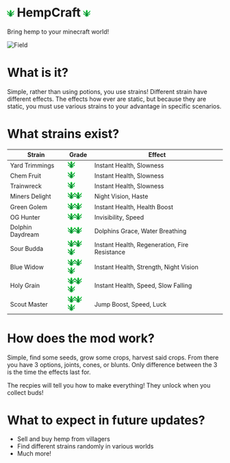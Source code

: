 # ![Leaf](https://github.com/LilRickyLaFleur/HempCraft-Fabric/blob/63a6574e64d7fef5079ff09ac3243fafed43279e/src/main/resources/assets/hempcraft/textures/item/hemp_leaf.png) HempCraft ![Leaf](https://github.com/LilRickyLaFleur/HempCraft-Fabric/blob/63a6574e64d7fef5079ff09ac3243fafed43279e/src/main/resources/assets/hempcraft/textures/item/hemp_leaf.png)
Bring hemp to your minecraft world!

![Field](https://github.com/LilRickyLaFleur/HempCraft-Fabric/blob/63b6caae281acbe71072de8a5f2363b579017809/ReadmeAssets/images/Field.png)


# What is it?
Simple, rather than using potions, you use strains! Different strain have different effects. The effects how ever are static, but because they are static, you must use various strains to your advantage in specific scenarios.

# What strains exist?
|Strain|Grade|Effect|
|-|-|-|
|Yard Trimmings|![Leaf](https://github.com/LilRickyLaFleur/HempCraft-Fabric/blob/63a6574e64d7fef5079ff09ac3243fafed43279e/src/main/resources/assets/hempcraft/textures/item/hemp_leaf.png)|Instant Health, Slowness|
|Chem Fruit|![Leaf](https://github.com/LilRickyLaFleur/HempCraft-Fabric/blob/63a6574e64d7fef5079ff09ac3243fafed43279e/src/main/resources/assets/hempcraft/textures/item/hemp_leaf.png)|Instant Health, Slowness|
|Trainwreck|![Leaf](https://github.com/LilRickyLaFleur/HempCraft-Fabric/blob/63a6574e64d7fef5079ff09ac3243fafed43279e/src/main/resources/assets/hempcraft/textures/item/hemp_leaf.png)|Instant Health, Slowness|
|Miners Delight|![Leaf](https://github.com/LilRickyLaFleur/HempCraft-Fabric/blob/63a6574e64d7fef5079ff09ac3243fafed43279e/src/main/resources/assets/hempcraft/textures/item/hemp_leaf.png)![Leaf](https://github.com/LilRickyLaFleur/HempCraft-Fabric/blob/63a6574e64d7fef5079ff09ac3243fafed43279e/src/main/resources/assets/hempcraft/textures/item/hemp_leaf.png)|Night Vision, Haste|
|Green Golem|![Leaf](https://github.com/LilRickyLaFleur/HempCraft-Fabric/blob/63a6574e64d7fef5079ff09ac3243fafed43279e/src/main/resources/assets/hempcraft/textures/item/hemp_leaf.png)![Leaf](https://github.com/LilRickyLaFleur/HempCraft-Fabric/blob/63a6574e64d7fef5079ff09ac3243fafed43279e/src/main/resources/assets/hempcraft/textures/item/hemp_leaf.png)|Instant Health, Health Boost|
|OG Hunter|![Leaf](https://github.com/LilRickyLaFleur/HempCraft-Fabric/blob/63a6574e64d7fef5079ff09ac3243fafed43279e/src/main/resources/assets/hempcraft/textures/item/hemp_leaf.png)![Leaf](https://github.com/LilRickyLaFleur/HempCraft-Fabric/blob/63a6574e64d7fef5079ff09ac3243fafed43279e/src/main/resources/assets/hempcraft/textures/item/hemp_leaf.png)|Invisibility, Speed|
|Dolphin Daydream|![Leaf](https://github.com/LilRickyLaFleur/HempCraft-Fabric/blob/63a6574e64d7fef5079ff09ac3243fafed43279e/src/main/resources/assets/hempcraft/textures/item/hemp_leaf.png)![Leaf](https://github.com/LilRickyLaFleur/HempCraft-Fabric/blob/63a6574e64d7fef5079ff09ac3243fafed43279e/src/main/resources/assets/hempcraft/textures/item/hemp_leaf.png)|Dolphins Grace, Water Breathing|
|Sour Budda|![Leaf](https://github.com/LilRickyLaFleur/HempCraft-Fabric/blob/63a6574e64d7fef5079ff09ac3243fafed43279e/src/main/resources/assets/hempcraft/textures/item/hemp_leaf.png)![Leaf](https://github.com/LilRickyLaFleur/HempCraft-Fabric/blob/63a6574e64d7fef5079ff09ac3243fafed43279e/src/main/resources/assets/hempcraft/textures/item/hemp_leaf.png)![Leaf](https://github.com/LilRickyLaFleur/HempCraft-Fabric/blob/63a6574e64d7fef5079ff09ac3243fafed43279e/src/main/resources/assets/hempcraft/textures/item/hemp_leaf.png)|Instant Health, Regeneration, Fire Resistance|
|Blue Widow|![Leaf](https://github.com/LilRickyLaFleur/HempCraft-Fabric/blob/63a6574e64d7fef5079ff09ac3243fafed43279e/src/main/resources/assets/hempcraft/textures/item/hemp_leaf.png)![Leaf](https://github.com/LilRickyLaFleur/HempCraft-Fabric/blob/63a6574e64d7fef5079ff09ac3243fafed43279e/src/main/resources/assets/hempcraft/textures/item/hemp_leaf.png)![Leaf](https://github.com/LilRickyLaFleur/HempCraft-Fabric/blob/63a6574e64d7fef5079ff09ac3243fafed43279e/src/main/resources/assets/hempcraft/textures/item/hemp_leaf.png)|Instant Health, Strength, Night Vision|
|Holy Grain|![Leaf](https://github.com/LilRickyLaFleur/HempCraft-Fabric/blob/63a6574e64d7fef5079ff09ac3243fafed43279e/src/main/resources/assets/hempcraft/textures/item/hemp_leaf.png)![Leaf](https://github.com/LilRickyLaFleur/HempCraft-Fabric/blob/63a6574e64d7fef5079ff09ac3243fafed43279e/src/main/resources/assets/hempcraft/textures/item/hemp_leaf.png)![Leaf](https://github.com/LilRickyLaFleur/HempCraft-Fabric/blob/63a6574e64d7fef5079ff09ac3243fafed43279e/src/main/resources/assets/hempcraft/textures/item/hemp_leaf.png)|Instant Health, Speed, Slow Falling|
|Scout Master|![Leaf](https://github.com/LilRickyLaFleur/HempCraft-Fabric/blob/63a6574e64d7fef5079ff09ac3243fafed43279e/src/main/resources/assets/hempcraft/textures/item/hemp_leaf.png)![Leaf](https://github.com/LilRickyLaFleur/HempCraft-Fabric/blob/63a6574e64d7fef5079ff09ac3243fafed43279e/src/main/resources/assets/hempcraft/textures/item/hemp_leaf.png)![Leaf](https://github.com/LilRickyLaFleur/HempCraft-Fabric/blob/63a6574e64d7fef5079ff09ac3243fafed43279e/src/main/resources/assets/hempcraft/textures/item/hemp_leaf.png)|Jump Boost, Speed, Luck|


# How does the mod work?
Simple, find some seeds, grow some crops, harvest said crops.
From there you have 3 options, joints, cones, or blunts. Only difference between the 3 is the time the effects last for.

The recpies will tell you how to make everything! They unlock when you collect buds!

# What to expect in future updates? 
- Sell and buy hemp from villagers
- Find different strains randomly in various worlds
- Much more!
